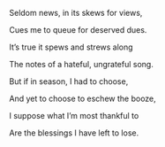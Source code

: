 Seldom news, in its skews for views,

Cues me to queue for deserved dues.

It’s true it spews and strews along 

The notes of a hateful, ungrateful song.

  

But if in season, I had to choose,

And yet to choose to eschew the booze,

I suppose what I’m most thankful to

Are the blessings I have left to lose.
